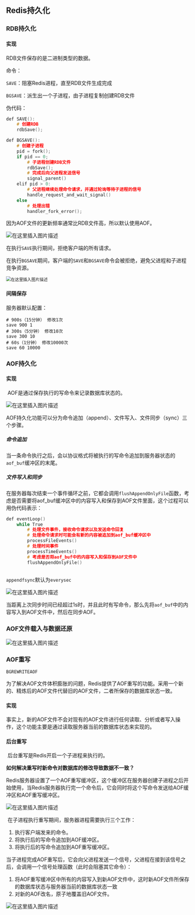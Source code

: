 ## Redis持久化

### RDB持久化

#### 实现

RDB文件保存的是二进制类型的数据。

命令：

`SAVE`：阻塞Redis进程，直至RDB文件生成完成

`BGSAVE`：派生出一个子进程，由子进程复制创建RDB文件

伪代码：

```c
def SAVE():
    # 创建RDB
    rdbSave();

def BGSAVE():
	# 创建子进程
	pid = fork();
	if pid == 0;
		# 子进程创建RDB文件
		rdbSave();
		# 完成后向父进程发送信号
		signal_parent()
    elif pid > 0:
		# 父进程继续处理命令请求，并通过轮询等待子进程的信号
		handle_request_and_wait_signal()
    else
        # 处理出错
        handler_fork_error();
```

因为AOF文件的更新频率通常比RDB文件高，所以默认使用AOF。

![在这里插入图片描述](https://img-blog.csdnimg.cn/20200930110629982.png?x-oss-process=image/watermark,type_ZmFuZ3poZW5naGVpdGk,shadow_10,text_aHR0cHM6Ly9ibG9nLmNzZG4ubmV0L3dlaXhpbl80MTc5NjI1Nw==,size_16,color_FFFFFF,t_70#pic_center)

在执行`SAVE`执行期间，拒绝客户端的所有请求。

在执行`BGSAVE`期间，客户端的`SAVE`和`BGSAVE`命令会被拒绝，避免父进程和子进程竞争资源。

<img src="https://img-blog.csdnimg.cn/20200930111026956.png#pic_center" alt="在这里插入图片描述" style="zoom:80%;" />

#### 间隔保存

服务器默认配置：

```redis
# 900s（15分钟） 修改1次
save 900 1
# 300s（5分钟） 修改10次
save 300 10
# 60s（1分钟） 修改10000次
save 60 10000
```

### AOF持久化

#### 实现

​	AOF是通过保存执行的写命令来记录数据库状态的。

![在这里插入图片描述](https://img-blog.csdnimg.cn/2020093013585867.png#pic_center)

​	AOF持久化功能可以分为命令追加（append）、文件写入、文件同步（sync）三个步骤。

##### 命令追加

​	当一条命令执行之后，会以协议格式将被执行的写命令追加到服务器状态的`aof_buf`缓冲区的末尾。

##### 文件写入和同步

​	在服务器每次结束一个事件循环之前，它都会调用`flushAppendOnlyFile`函数，考虑是否需要将aof_buf缓冲区中的内容写入和保存到AOF文件里面，这个过程可以用伪代码表示：

```c
def eventLoop()
    while True
        # 处理文件事件，接收命令请求以及发送命令回复
        # 处理命令请求时可能会有新的内容被追加到aof_buf缓冲区中
        processFileEvents()
        # 处理时间事件
        processTimeEvents()
        # 考虑是否将aof_buf中的内容写入和保存到AOF文件中
        flushAppendOnlyFile()
        
```

`appendfsync`默认为`everysec`

![在这里插入图片描述](https://img-blog.csdnimg.cn/20200930140953337.png?x-oss-process=image/watermark,type_ZmFuZ3poZW5naGVpdGk,shadow_10,text_aHR0cHM6Ly9ibG9nLmNzZG4ubmV0L3dlaXhpbl80MTc5NjI1Nw==,size_16,color_FFFFFF,t_70#pic_center)

​	当距离上次同步时间已经超过1s时，并且此时有写命令，那么先将`aof_buf`中的内容写入到AOF文件中，然后在同步AOF。

### AOF文件载入与数据还原

![在这里插入图片描述](https://img-blog.csdnimg.cn/20200930141447432.png?x-oss-process=image/watermark,type_ZmFuZ3poZW5naGVpdGk,shadow_10,text_aHR0cHM6Ly9ibG9nLmNzZG4ubmV0L3dlaXhpbl80MTc5NjI1Nw==,size_16,color_FFFFFF,t_70#pic_center)

### AOF重写

`BGREWRITEAOF`

​	为了解决AOF文件体积膨胀的问题，Redis提供了AOF重写的功能。采用一个新的、精炼后的AOF文件代替旧的AOF文件，二者所保存的数据库状态一致。

#### 实现

​	事实上，新的AOF文件不会对现有的AOF文件进行任何读取、分析或者写入操作，这个功能主要是通过读取服务器当前的数据库状态来实现的。

#### 后台重写

​	后台重写是Redis开启一个子进程来执行的。

**如何解决重写时新命令对数据库的修改导致数据不一致？**

​	Redis服务器设置了一个AOF重写缓冲区，这个缓冲区在服务器创建子进程之后开始使用，当Redis服务器执行完一个命令后，它会同时将这个写命令发送给AOF缓冲区和AOF重写缓冲区。

![在这里插入图片描述](https://img-blog.csdnimg.cn/20200930142337848.png?x-oss-process=image/watermark,type_ZmFuZ3poZW5naGVpdGk,shadow_10,text_aHR0cHM6Ly9ibG9nLmNzZG4ubmV0L3dlaXhpbl80MTc5NjI1Nw==,size_16,color_FFFFFF,t_70#pic_center)

​	在子进程执行重写期间，服务器进程需要执行三个工作：

1. 执行客户端发来的命令。
2. 将执行后的写命令追加到AOF缓冲区。
3. 将执行后的写命令追加到AOF重写缓冲区。

当子进程完成AOF重写后，它会向父进程发送一个信号，父进程在接到该信号之后，会调用一个信号处理函数（此时会阻塞其它命令）：

1. 将AOF重写缓冲区中所有的内容写入到新AOF文件中，这时新AOF文件所保存的数据库状态与服务器当前的数据库状态一致
2. 对新的AOF改名，原子地覆盖旧AOF文件。

![在这里插入图片描述](https://img-blog.csdnimg.cn/20200930143130982.png?x-oss-process=image/watermark,type_ZmFuZ3poZW5naGVpdGk,shadow_10,text_aHR0cHM6Ly9ibG9nLmNzZG4ubmV0L3dlaXhpbl80MTc5NjI1Nw==,size_16,color_FFFFFF,t_70#pic_center)